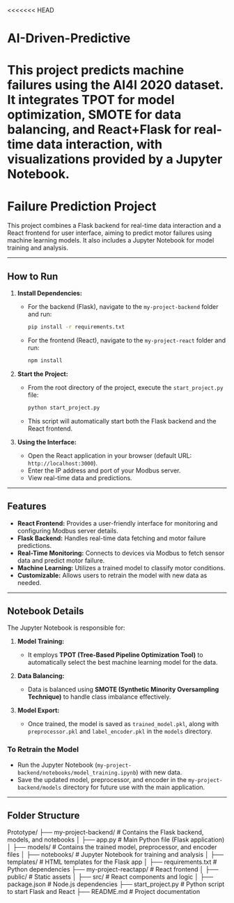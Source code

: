 <<<<<<< HEAD
# AI-Driven-Predictive
This project predicts machine failures using the AI4I 2020 dataset. It integrates TPOT for model optimization, SMOTE for data balancing, and React+Flask for real-time data interaction, with visualizations provided by a Jupyter Notebook.
=======
# **Failure Prediction Project**

This project combines a Flask backend for real-time data interaction and a React frontend for user interface, aiming to predict motor failures using machine learning models. It also includes a Jupyter Notebook for model training and analysis.

---

## **How to Run**

1. **Install Dependencies:**
   - For the backend (Flask), navigate to the `my-project-backend` folder and run:
     ```bash
     pip install -r requirements.txt
     ```
   - For the frontend (React), navigate to the `my-project-react` folder and run:
     ```bash
     npm install
     ```

2. **Start the Project:**
   - From the root directory of the project, execute the `start_project.py` file:
     ```bash
     python start_project.py
     ```
   - This script will automatically start both the Flask backend and the React frontend.

3. **Using the Interface:**
   - Open the React application in your browser (default URL: `http://localhost:3000`).
   - Enter the IP address and port of your Modbus server.
   - View real-time data and predictions.

---

## **Features**

- **React Frontend:** Provides a user-friendly interface for monitoring and configuring Modbus server details.
- **Flask Backend:** Handles real-time data fetching and motor failure predictions.
- **Real-Time Monitoring:** Connects to devices via Modbus to fetch sensor data and predict motor failure.
- **Machine Learning:** Utilizes a trained model to classify motor conditions.
- **Customizable:** Allows users to retrain the model with new data as needed.

---

## **Notebook Details**

The Jupyter Notebook is responsible for:

1. **Model Training:**
   - It employs **TPOT (Tree-Based Pipeline Optimization Tool)** to automatically select the best machine learning model for the data.

2. **Data Balancing:**
   - Data is balanced using **SMOTE (Synthetic Minority Oversampling Technique)** to handle class imbalance effectively.

3. **Model Export:**
   - Once trained, the model is saved as `trained_model.pkl`, along with `preprocessor.pkl` and `label_encoder.pkl` in the `models` directory.

### **To Retrain the Model**
- Run the Jupyter Notebook (`my-project-backend/notebooks/model_training.ipynb`) with new data.
- Save the updated model, preprocessor, and encoder in the `my-project-backend/models` directory for future use with the main application.

---


## **Folder Structure**

Prototype/
├── my-project-backend/        # Contains the Flask backend, models, and notebooks
│   ├── app.py                 # Main Python file (Flask application)
│   ├── models/                # Contains the trained model, preprocessor, and encoder files
│   ├── notebooks/             # Jupyter Notebook for training and analysis
│   ├── templates/             # HTML templates for the Flask app
│   ├── requirements.txt       # Python dependencies
├── my-project-reactapp/          # React frontend
│   ├── public/                # Static assets
│   ├── src/                   # React components and logic
│   ├── package.json           # Node.js dependencies
├── start_project.py           # Python script to start Flask and React
├── README.md                  # Project documentation




